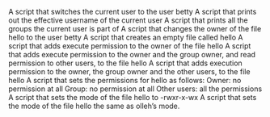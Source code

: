 A script that switches the current user to the user betty
A script that prints out the effective username of the current user
A script that prints all the groups the current user is part of
A script that changes the owner of the file hello to the user betty
A script that creates an empty file called hello
A script that adds execute permission to the owner of the file hello
A script that adds execute permission to the owner and the group owner, and read permission to other users, to the file hello
A script that adds execution permission to the owner, the group owner and the other users, to the file hello
A script that sets the permissions for hello as follows:
	Owner: no permission at all
	Group: no permission at all
	Other users: all the permissions
A script that sets the mode of the file hello to -rwxr-x-wx
A script that sets the mode of the file hello the same as olleh’s mode.
